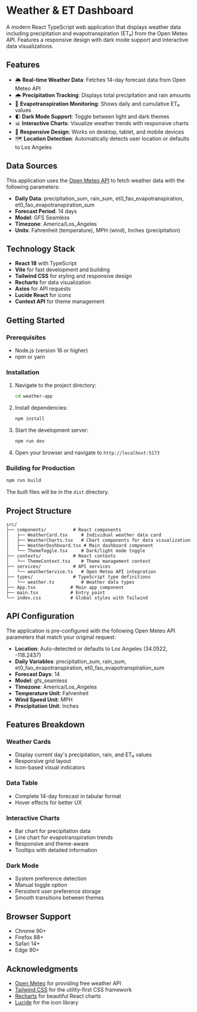 # Weather & ET Dashboard

A modern React TypeScript web application that displays weather data including precipitation and evapotranspiration (ET₀) from the Open Meteo API. Features a responsive design with dark mode support and interactive data visualizations.

## Features

- 🌦️ **Real-time Weather Data**: Fetches 14-day forecast data from Open Meteo API
- 🌧️ **Precipitation Tracking**: Displays total precipitation and rain amounts
- 🌱 **Evapotranspiration Monitoring**: Shows daily and cumulative ET₀ values
- 🌓 **Dark Mode Support**: Toggle between light and dark themes
- 📊 **Interactive Charts**: Visualize weather trends with responsive charts
- 📱 **Responsive Design**: Works on desktop, tablet, and mobile devices
- 🗺️ **Location Detection**: Automatically detects user location or defaults to Los Angeles

## Data Sources

This application uses the [Open Meteo API](https://open-meteo.com/) to fetch weather data with the following parameters:

- **Daily Data**: precipitation_sum, rain_sum, et0_fao_evapotranspiration, et0_fao_evapotranspiration_sum
- **Forecast Period**: 14 days
- **Model**: GFS Seamless
- **Timezone**: America/Los_Angeles
- **Units**: Fahrenheit (temperature), MPH (wind), Inches (precipitation)

## Technology Stack

- **React 18** with TypeScript
- **Vite** for fast development and building
- **Tailwind CSS** for styling and responsive design
- **Recharts** for data visualization
- **Axios** for API requests
- **Lucide React** for icons
- **Context API** for theme management

## Getting Started

### Prerequisites

- Node.js (version 16 or higher)
- npm or yarn

### Installation

1. Navigate to the project directory:
   ```bash
   cd weather-app
   ```

2. Install dependencies:
   ```bash
   npm install
   ```

3. Start the development server:
   ```bash
   npm run dev
   ```

4. Open your browser and navigate to `http://localhost:5173`

### Building for Production

```bash
npm run build
```

The built files will be in the `dist` directory.

## Project Structure

```
src/
├── components/          # React components
│   ├── WeatherCard.tsx     # Individual weather data card
│   ├── WeatherCharts.tsx   # Chart components for data visualization
│   ├── WeatherDashboard.tsx # Main dashboard component
│   └── ThemeToggle.tsx     # Dark/light mode toggle
├── contexts/            # React contexts
│   └── ThemeContext.tsx    # Theme management context
├── services/            # API services
│   └── weatherService.ts   # Open Meteo API integration
├── types/               # TypeScript type definitions
│   └── weather.ts          # Weather data types
├── App.tsx             # Main app component
├── main.tsx            # Entry point
└── index.css           # Global styles with Tailwind
```

## API Configuration

The application is pre-configured with the following Open Meteo API parameters that match your original request:

- **Location**: Auto-detected or defaults to Los Angeles (34.0522, -118.2437)
- **Daily Variables**: precipitation_sum, rain_sum, et0_fao_evapotranspiration, et0_fao_evapotranspiration_sum
- **Forecast Days**: 14
- **Model**: gfs_seamless
- **Timezone**: America/Los_Angeles
- **Temperature Unit**: Fahrenheit
- **Wind Speed Unit**: MPH
- **Precipitation Unit**: Inches

## Features Breakdown

### Weather Cards
- Display current day's precipitation, rain, and ET₀ values
- Responsive grid layout
- Icon-based visual indicators

### Data Table
- Complete 14-day forecast in tabular format
- Hover effects for better UX

### Interactive Charts
- Bar chart for precipitation data
- Line chart for evapotranspiration trends
- Responsive and theme-aware
- Tooltips with detailed information

### Dark Mode
- System preference detection
- Manual toggle option
- Persistent user preference storage
- Smooth transitions between themes

## Browser Support

- Chrome 90+
- Firefox 88+
- Safari 14+
- Edge 90+

## Acknowledgments

- [Open Meteo](https://open-meteo.com/) for providing free weather API
- [Tailwind CSS](https://tailwindcss.com/) for the utility-first CSS framework
- [Recharts](https://recharts.org/) for beautiful React charts
- [Lucide](https://lucide.dev/) for the icon library